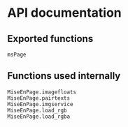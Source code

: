 # API documentation


## Exported functions

```@docs
msPage
```

## Functions used internally


```@docs
MiseEnPage.imagefloats
MiseEnPage.pairtexts
MiseEnPage.imgservice
MiseEnPage.load_rgb
MiseEnPage.load_rgba
```
